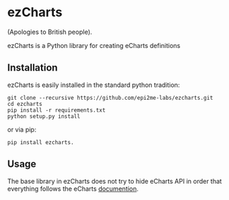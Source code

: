 ezCharts
==========

(Apologies to British people).

ezCharts is a Python library for creating eCharts definitions

Installation
------------

ezCharts is easily installed in the standard python tradition:

    git clone --recursive https://github.com/epi2me-labs/ezcharts.git
    cd ezcharts
    pip install -r requirements.txt
    python setup.py install

or via pip:

    pip install ezcharts.


Usage
-----

The base library in ezCharts does not try to hide eCharts API in order that everything
follows the eCharts [documention](https://echarts.apache.org/en/option.html#title).
